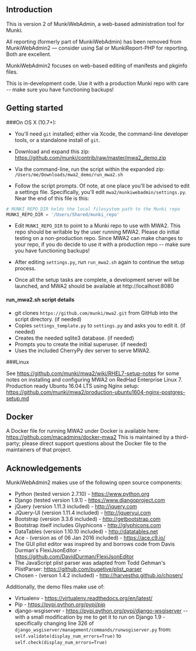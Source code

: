 ## Introduction

This is version 2 of MunkiWebAdmin, a web-based administration tool for Munki.

All reporting (formerly part of MunkiWebAdmin) has been removed from MunkiWebAdmin2 — consider using Sal or MunkiReport-PHP for reporting. Both are excellent.

MunkiWebAdmin2 focuses on web-based editing of manifests and pkginfo files.

This is in-development code. Use it with a production Munki repo with care -- make sure you have functioning backups!

## Getting started

###On OS X (10.7+):

*   You'll need `git` installed; either via Xcode, the command-line developer tools, or a standalone install of `git`.

*   Download and expand this zip:
    https://github.com/munki/contrib/raw/master/mwa2_demo.zip

*   Via the command-line, run the script within the expanded zip:
    `/Users/me/Downloads/mwa2_demo/run_mwa2.sh`

*   Follow the script prompts. Of note, at one place you'll be advised to edit a settings file. Specifically, you'll edit `mwa2/munkiwebadmin/settings.py`. Near the end of this file is this:

```python
# MUNKI_REPO_DIR holds the local filesystem path to the Munki repo
MUNKI_REPO_DIR = '/Users/Shared/munki_repo'
```

*   Edit `MUNKI_REPO_DIR` to point to a Munki repo to use with MWA2. This repo should be writable by the user running MWA2. Please do initial testing on a non-production repo. Since MWA2 can make changes to your repo, if you do decide to use it with a production repo -- make sure you have functioning backups!


*   After editing `settings.py`, run `run_mwa2.sh` again to continue the setup process.

*   Once all the setup tasks are complete, a development server will be launched, and MWA2 should be available at http://localhost:8080

#### run_mwa2.sh script details

*   git clones `https://github.com/munki/mwa2.git` from GitHub into the script directory. (if needed)
*   Copies `settings_template.py` to `settings.py` and asks you to edit it. (if needed)
*   Creates the needed sqlite3 database. (if needed)
*   Prompts you to create the initial superuser. (if needed)
*   Uses the included CherryPy dev server to serve MWA2.

###Linux

See https://github.com/munki/mwa2/wiki/RHEL7-setup-notes for some notes on installing and configuring MWA2 on RedHad Enterprise Linux 7.
Production ready Ubuntu 16.04 LTS using Nginx setup: https://github.com/munki/mwa2/production-ubuntu1604-nginx-postgres-setup.md

## Docker

A Docker file for running MWA2 under Docker is available here: https://github.com/macadmins/docker-mwa2
This is maintained by a third-party; please direct support questions about the Docker file to the maintainers of that project.

## Acknowledgements

MunkiWebAdmin2 makes use of the following open source components:

*   Python (tested version 2.7.10) - https://www.python.org
*   Django (tested version 1.9.1) - https://www.djangoproject.com
*   jQuery (version 1.11.3 included) - http://jquery.com
*   JQuery-UI (version 1.11.4 included) - http://jqueryui.com
*   Bootstrap (version 3.3.6 included) - http://getbootstrap.com
*   Bootstrap itself includes Glyphicons - http://glyphicons.com
*   DataTables (version 1.10.10 included) - http://datatables.net
*   Ace - (version as of 06 Jan 2016 included) - https://ace.c9.io/ 
*   The GUI plist editor was inspired by and borrows code from Davis Durman's FlexiJsonEditor - https://github.com/DavidDurman/FlexiJsonEditor
*   The JavaScript plist parser was adapted from Todd Gehman's PlistParser: https://github.com/pugetive/plist_parser
*   Chosen - (verson 1.4.2 included) - http://harvesthq.github.io/chosen/

Additionally, the demo files make use of:

*   Virtualenv - https://virtualenv.readthedocs.org/en/latest/
*   Pip - https://pypi.python.org/pypi/pip
*   django-wsgiserver - https://pypi.python.org/pypi/django-wsgiserver 
     -- with a small modification by me to get it to run on Django 1.9 - specifically changing line 326 of `django_wsgiserver/management/commands/runwsgiserver.py` from:
    `self.validate(display_num_errors=True)` to `self.check(display_num_errors=True)`
